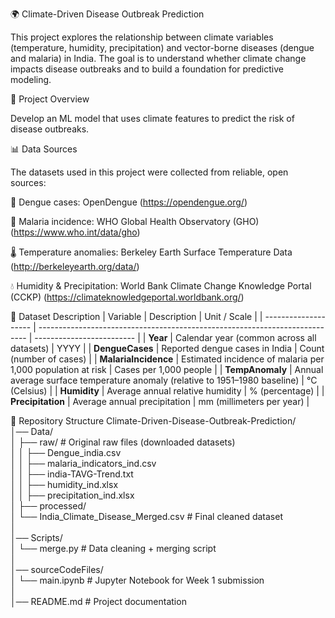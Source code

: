 🌍 Climate-Driven Disease Outbreak Prediction

This project explores the relationship between climate variables (temperature, humidity, precipitation) and vector-borne diseases (dengue and malaria) in India. The goal is to understand whether climate change impacts disease outbreaks and to build a foundation for predictive modeling.

📌 Project Overview

 Develop an ML model that uses climate features to predict the risk of disease outbreaks.

📊 Data Sources

The datasets used in this project were collected from reliable, open sources:

🦟 Dengue cases: OpenDengue (https://opendengue.org/)

🦟 Malaria incidence: WHO Global Health Observatory (GHO) (https://www.who.int/data/gho)  

🌡 Temperature anomalies: Berkeley Earth Surface Temperature Data (http://berkeleyearth.org/data/)  

💧 Humidity & Precipitation: World Bank Climate Change Knowledge Portal (CCKP) (https://climateknowledgeportal.worldbank.org/)  

📑 Dataset Description
| Variable             | Description                                                                 | Unit / Scale              |
| -------------------- | --------------------------------------------------------------------------- | ------------------------- |
| **Year**             | Calendar year (common across all datasets)                                  | YYYY                      |
| **DengueCases**      | Reported dengue cases in India                                              | Count (number of cases)   |
| **MalariaIncidence** | Estimated incidence of malaria per 1,000 population at risk                 | Cases per 1,000 people    |
| **TempAnomaly**      | Annual average surface temperature anomaly (relative to 1951–1980 baseline) | °C (Celsius)              |
| **Humidity**         | Average annual relative humidity                                            | % (percentage)            |
| **Precipitation**    | Average annual precipitation                                                | mm (millimeters per year) |

📂 Repository Structure
Climate-Driven-Disease-Outbreak-Prediction/                                                                                                                         
│── Data/                                                                                                                                                           
│   ├── raw/               # Original raw files (downloaded datasets)                                                                                               
│   │   ├── Dengue_india.csv                                                                                                                                        
│   │   ├── malaria_indicators_ind.csv                                                                                                                              
│   │   ├── india-TAVG-Trend.txt                                                                                                                                    
│   │   ├── humidity_ind.xlsx                                                                                                                                       
│   │   ├── precipitation_ind.xlsx                                                                                                                                  
│   ├── processed/                                                                                                                                                  
│       └── India_Climate_Disease_Merged.csv   # Final cleaned dataset                                                                                              
│                                                                                                                                                                   
│── Scripts/                                                                                                                                                        
│   └── merge.py           # Data cleaning + merging script                                                                                                         
│                                                                                                                                                                   
│── sourceCodeFiles/                                                                                                                                              
│   └── main.ipynb # Jupyter Notebook for Week 1 submission                                                                                                
│                                                                                                                                                                   
│── README.md              # Project documentation                                                                                                                  
                                                                                                                                                                    
